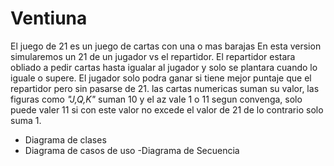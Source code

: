 # Ventiuna
El juego de 21 es un juego de cartas con una o mas barajas
En esta version simularemos un 21 de un jugador vs el repartidor.
El repartidor estara obliado a pedir cartas hasta igualar al jugador y solo se plantara cuando lo iguale o supere.
El jugador solo podra ganar si tiene mejor puntaje que el repartidor pero sin pasarse de 21.
las cartas numericas suman su valor, las figuras como _"J,Q,K"_ suman 10 y el az vale 1 o 11 segun convenga, solo puede valer 11 si con este valor
no excede el valor de 21 de lo contrario solo suma 1.
- Diagrama de clases
- Diagrama de casos de uso
-Diagrama de Secuencia